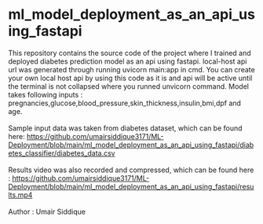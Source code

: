 # ml_model_deployment_as_an_api_using_fastapi
This repository contains the source code of the project where I trained and deployed diabetes prediction model as an api using fastapi. local-host api url was generated through running uvicorn main:app in cmd.  You can create your own local host api by using this code as it is and api will be active until the terminal is not collapsed where you runned unvicorn command. Model takes following inputs : pregnancies,glucose,blood_pressure,skin_thickness,insulin,bmi,dpf and age.
<br>
<br>
Sample input data was taken from diabetes dataset, which can be found here: https://github.com/umairsiddique3171/ML-Deployment/blob/main/ml_model_deployment_as_an_api_using_fastapi/diabetes_classifier/diabetes_data.csv
<br>
<br>
Results video was also recorded and compressed, which can be found here : https://github.com/umairsiddique3171/ML-Deployment/blob/main/ml_model_deployment_as_an_api_using_fastapi/results.mp4
<br>
<br>
Author : Umair Siddique